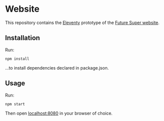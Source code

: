 # Website

This repository contains the [Eleventy](https://www.11ty.dev) prototype of the [Future Super website](https://www.futuresuper.com.au/).

## Installation

Run:

```shell
npm install
```

...to install dependencies declared in package.json.

## Usage

Run:

```shell
npm start
```

Then open [localhost:8080](http://localhost:8080) in your browser of choice.
